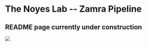 # The Noyes Lab -- Zamra Pipeline

## README page currently under construction
![](https://sceendy.com/dm/assets/images/under-construction.gif)

